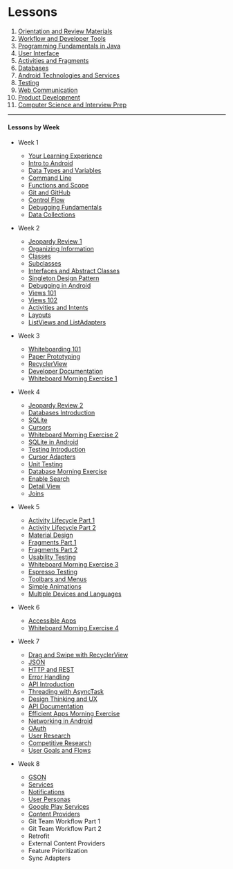# Lessons

1. [Orientation and Review Materials](lessons/orientation-and-review-materials.md)
1. [Workflow and Developer Tools](lessons/workflow-and-dev-tools.md)
1. [Programming Fundamentals in Java](lessons/programming-fundamentals-in-java.md)
1. [User Interface](lessons/user-interface.md)
1. [Activities and Fragments](lessons/activities-and-fragments.md)
1. [Databases](lessons/databases.md)
1. [Android Technologies and Services](lessons/android-technologies-and-services.md)
1. [Testing](lessons/testing.md)
1. [Web Communication](lessons/web-communication.md)
1. [Product Development](lessons/product-development.md)
1. [Computer Science and Interview Prep](lessons/computer-science-and-interview-prep.md)


---

#### Lessons by Week

- Week 1
  - [Your Learning Experience](https://github.com/ga-adi-nyc/Course-Materials/tree/master/lessons/orientation-materials/your-learning-experience-lesson)
  - [Intro to Android](https://github.com/ga-adi-nyc/Course-Materials/tree/master/lessons/orientation-materials/android-intro-lesson)
  - [Data Types and Variables](https://github.com/ga-adi-nyc/Course-Materials/tree/master/lessons/programming-fundamentals-in-java/data-types-and-variables)
  - [Command Line](https://github.com/ga-adi-nyc/Course-Materials/tree/master/lessons/workflow-and-dev-tools/command-line-lesson)
  - [Functions and Scope](https://github.com/ga-adi-nyc/Course-Materials/tree/master/lessons/programming-fundamentals-in-java/functions-and-scope)
  - [Git and GitHub](https://github.com/ga-adi-nyc/Course-Materials/tree/master/lessons/workflow-and-dev-tools/git-and-github-lesson)
  - [Control Flow](https://github.com/ga-adi-nyc/Course-Materials/tree/master/lessons/programming-fundamentals-in-java/control-flow)
  - [Debugging Fundamentals](https://github.com/ga-adi-nyc/Course-Materials/tree/master/lessons/workflow-and-dev-tools/java-debugging-fundamentals)
  - [Data Collections](https://github.com/ga-adi-nyc/Course-Materials/tree/master/lessons/programming-fundamentals-in-java/data-collections-lesson)


- Week 2
  - [Jeopardy Review 1](https://www.jeopardy.rocks/adigelatoweek1)
  - [Organizing Information](https://github.com/ga-adi-nyc/Course-Materials/tree/master/lessons/programming-fundamentals-in-java/organizing-info-lesson)
  - [Classes](https://github.com/ga-adi-nyc/Course-Materials/tree/master/lessons/programming-fundamentals-in-java/classes-lesson)
  - [Subclasses](https://github.com/ga-adi-nyc/Course-Materials/tree/master/lessons/programming-fundamentals-in-java/subclasses-lesson)
  - [Interfaces and Abstract Classes](https://github.com/ga-adi-nyc/Course-Materials/tree/master/lessons/programming-fundamentals-in-java/interfaces-and-abstract-classes-lesson)
  - [Singleton Design Pattern](https://github.com/ga-adi-nyc/Course-Materials/tree/master/lessons/programming-fundamentals-in-java/singleton-design-pattern)
  - [Debugging in Android](https://github.com/ga-adi-nyc/Course-Materials/tree/master/lessons/workflow-and-dev-tools/debugging-in-android-lesson)
  - [Views 101](https://github.com/ga-adi-nyc/Course-Materials/tree/master/lessons/user-interface/views-101-lesson)
  - [Views 102](https://github.com/ga-adi-nyc/Course-Materials/tree/master/lessons/user-interface/views-102-lesson)
  - [Activities and Intents](https://github.com/ga-adi-nyc/Course-Materials/tree/master/lessons/activities-and-fragments/activities-and-intents-lesson)
  - [Layouts](https://github.com/ga-adi-nyc/Course-Materials/tree/master/lessons/user-interface/layouts-lesson)
  - [ListViews and ListAdapters](https://github.com/ga-adi-nyc/Course-Materials/tree/master/lessons/user-interface/listviews-listadapters-lesson)


- Week 3
  - [Whiteboarding 101](https://github.com/ga-adi-nyc/Course-Materials/tree/master/lessons/computer-science-and-interview-prep/whiteboarding-lesson)
  - [Paper Prototyping](https://github.com/ga-adi-nyc/Course-Materials/tree/master/lessons/product-development/paper-prototyping)
  - [RecyclerView](https://github.com/ga-adi-nyc/Course-Materials/tree/master/lessons/user-interface/recyclerview-lesson)
  - [Developer Documentation](https://github.com/ga-adi-nyc/Course-Materials/tree/master/lessons/workflow-and-dev-tools/developer-documentation-lesson)
  - [Whiteboard Morning Exercise 1](https://github.com/ga-adi-nyc/Course-Materials/tree/master/lessons/computer-science-and-interview-prep/whiteboard-morning-exercise)


- Week 4
  - [Jeopardy Review 2](https://www.superteachertools.us/jeopardyx/answerkey.php?game=1924373)
  - [Databases Introduction](https://github.com/ga-adi-nyc/Course-Materials/tree/master/lessons/databases/databases-intro)
  - [SQLite](https://github.com/ga-adi-nyc/Course-Materials/tree/master/lessons/databases/sqlite-lesson)
  - [Cursors](https://github.com/ga-adi-nyc/Course-Materials/tree/master/lessons/databases/cursors-intro)
  - [Whiteboard Morning Exercise 2](https://github.com/ga-adi-nyc/Course-Materials/tree/master/lessons/computer-science-and-interview-prep/whiteboard-morning-exercise2)
  - [SQLite in Android](https://github.com/ga-adi-nyc/Course-Materials/tree/master/lessons/databases/databases-in-android)
  - [Testing Introduction](https://github.com/ga-adi-nyc/Course-Materials/tree/master/lessons/testing/testing-intro-lesson)
  - [Cursor Adapters](https://github.com/ga-adi-nyc/Course-Materials/tree/master/lessons/databases/cursor-adapters-lesson)
  - [Unit Testing](https://github.com/ga-adi-nyc/Course-Materials/tree/master/lessons/testing/junit-testing-lesson)
  - [Database Morning Exercise](https://github.com/ga-adi-nyc/Course-Materials/tree/master/lessons/databases/databases-review-morning-exercise)
  - [Enable Search](https://github.com/ga-adi-nyc/Course-Materials/tree/master/lessons/android-technologies-and-services/enable-search-lesson)
  - [Detail View](https://github.com/ga-adi-nyc/Course-Materials/tree/master/lessons/databases/detailed-view-lesson)
  - [Joins](https://github.com/ga-adi-nyc/Course-Materials/tree/master/lessons/databases/joins-lesson)


- Week 5
  - [Activity Lifecycle Part 1](https://github.com/ga-adi-nyc/Course-Materials/tree/master/lessons/activities-and-fragments/activity-life-cycle-1-lesson)
  - [Activity Lifecycle Part 2](https://github.com/ga-adi-nyc/Course-Materials/tree/master/lessons/activities-and-fragments/activity-life-cycle-2-lesson)
  - [Material Design](https://github.com/ga-adi-nyc/Course-Materials/tree/master/lessons/user-interface/material-design-intro-lesson)
  - [Fragments Part 1](https://github.com/ga-adi-nyc/Course-Materials/tree/master/lessons/activities-and-fragments/fragments-lesson)
  - [Fragments Part 2](https://github.com/ga-adi-nyc/Course-Materials/tree/master/lessons/activities-and-fragments/fragments-lesson-2)
  - [Usability Testing](https://github.com/ga-adi-nyc/Course-Materials/tree/master/lessons/testing/usability-testing-lesson)
  - [Whiteboard Morning Exercise 3](https://github.com/ga-adi-nyc/Course-Materials/tree/master/lessons/computer-science-and-interview-prep/whiteboard-morning-exercise3)
  - [Espresso Testing](https://github.com/ga-adi-nyc/Course-Materials/tree/master/lessons/testing/espresso-lesson)
  - [Toolbars and Menus](https://github.com/ga-adi-nyc/Course-Materials/tree/master/lessons/user-interface/toolbars-and-menus-lesson)
  - [Simple Animations](https://github.com/ga-adi-nyc/Course-Materials/tree/master/lessons/user-interface/simple-animation-lesson)
  - [Multiple Devices and Languages](https://github.com/ga-adi-nyc/Course-Materials/tree/master/lessons/android-technologies-and-services/multiple-devices-lesson)


- Week 6
  - [Accessible Apps](https://github.com/ga-adi-nyc/Course-Materials/tree/master/lessons/user-interface/accessible-apps-lesson)
  - [Whiteboard Morning Exercise 4](https://github.com/ga-adi-nyc/Course-Materials/tree/master/lessons/computer-science-and-interview-prep/whiteboard-morning-exercise4)


- Week 7
  - [Drag and Swipe with RecyclerView](https://github.com/ga-adi-nyc/Course-Materials/tree/master/lessons/user-interface/drag-and-swipe-morning-exercise)
  - [JSON](https://github.com/ga-adi-nyc/Course-Materials/tree/master/lessons/web-communication/json-lesson)
  - [HTTP and REST](https://github.com/ga-adi-nyc/Course-Materials/tree/master/lessons/web-communication/http-rest-lesson)
  - [Error Handling](https://github.com/ga-adi-nyc/Course-Materials/tree/master/lessons/programming-fundamentals-in-java/error-handling-lesson)
  - [API Introduction](https://github.com/ga-adi-nyc/Course-Materials/tree/master/lessons/web-communication/api-lesson)
  - [Threading with AsyncTask](https://github.com/ga-adi-nyc/Course-Materials/tree/master/lessons/android-technologies-and-services/threading-lesson)
  - [Design Thinking and UX](https://github.com/ga-adi-nyc/Course-Materials/tree/master/lessons/product-development/design-thinking-and-ux)
  - [API Documentation](https://github.com/ga-adi-nyc/Course-Materials/tree/master/lessons/web-communication/api-documentation-lesson)
  - [Efficient Apps Morning Exercise](https://github.com/ga-adi-nyc/Course-Materials/tree/master/lessons/android-technologies-and-services/efficient-apps-morning-exercise)
  - [Networking in Android](https://github.com/ga-adi-nyc/Course-Materials/tree/master/lessons/web-communication/networking-in-android)
  - [OAuth](https://github.com/ga-adi-nyc/Course-Materials/tree/master/lessons/web-communication/oauth-lesson)
  - [User Research](https://github.com/ga-adi-nyc/Course-Materials/tree/master/lessons/product-development/user-research-lesson)
  - [Competitive Research](https://github.com/ga-adi-nyc/Course-Materials/tree/master/lessons/product-development/competitive-research-lesson)
  - [User Goals and Flows](https://github.com/ga-adi-nyc/Course-Materials/tree/master/lessons/product-development/user-goals-and-flows-lesson)


- Week 8
  - [GSON](https://github.com/ga-adi-nyc/Course-Materials/tree/master/lessons/web-communication/gson-lesson)
  - [Services](https://github.com/ga-adi-nyc/Course-Materials/tree/master/lessons/android-technologies-and-services/services-lesson)
  - [Notifications](https://github.com/ga-adi-nyc/Course-Materials/tree/master/lessons/user-interface/notifications-lesson)
  - [User Personas](https://github.com/ga-adi-nyc/Course-Materials/tree/master/lessons/product-development/user-personas-lesson)
  - [Google Play Services](https://github.com/ga-adi-nyc/Course-Materials/tree/master/lessons/android-technologies-and-services/google-play-services-lesson)
  - [Content Providers](https://github.com/ga-adi-nyc/Course-Materials/tree/master/lessons/databases/content-provider-lesson)
  - Git Team Workflow Part 1
  - Git Team Workflow Part 2
  - Retrofit
  - External Content Providers
  - Feature Prioritization
  - Sync Adapters
